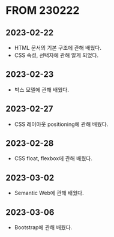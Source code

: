 # FROM 230222
## 2023-02-22
- HTML 문서의 기본 구조에 관해 배웠다.
- CSS 속성, 선택자에 관해 알게 되었다.

## 2023-02-23
- 박스 모델에 관해 배웠다.

## 2023-02-27
- CSS 레이아웃 positioning에 관해 배웠다.

## 2023-02-28
- CSS float, flexbox에 관해 배웠다.

## 2023-03-02
- Semantic Web에 관해 배웠다.

## 2023-03-06
- Bootstrap에 관해 배웠다.